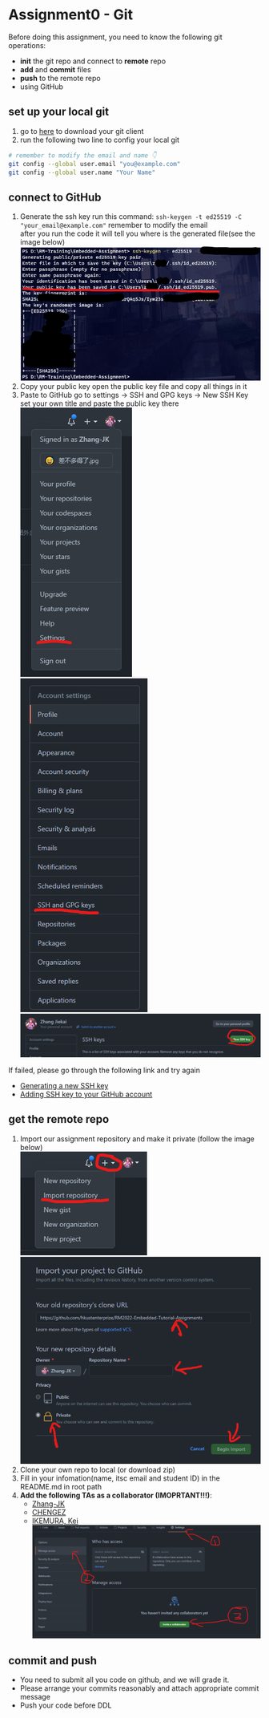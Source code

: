# Assignment0 - Git

Before doing this assignment, you need to know the following git operations:

- **init** the git repo and connect to **remote** repo
- **add** and **commit** files
- **push** to the remote repo
- using GitHub

## set up your local git
1. go to [here](https://git-scm.com/downloads) to download your git client  
2. run the following two line to config your local git  
```bash
# remember to modify the email and name 👇
git config --global user.email "you@example.com"
git config --global user.name "Your Name"
```

## connect to GitHub
1. Generate the ssh key
    run this command: ```ssh-keygen -t ed25519 -C "your_email@example.com"``` remember to modify the email  
    after you run the code it will tell you where is the generated file(see the image below)  
    ![](../imgs/git2.png)
2. Copy your public key
    open the public key file and copy all things in it  
3. Paste to GitHub
    go to settings -> SSH and GPG keys -> New SSH Key  
    set your own title and paste the public key there  
    ![](../imgs/git3.png) ![](../imgs/git4.png) ![](../imgs/git5.png)

If failed, please go through the following link and try again  
- [Generating a new SSH key](https://docs.github.com/en/github/authenticating-to-github/connecting-to-github-with-ssh/generating-a-new-ssh-key-and-adding-it-to-the-ssh-agent)
- [Adding SSH key to your GitHub account](https://docs.github.com/en/github-ae@latest/github/authenticating-to-github/connecting-to-github-with-ssh/adding-a-new-ssh-key-to-your-github-account)

## get the remote repo

1. Import our assignment repository and make it private (follow the image below)  
    ![](../imgs/git6.png)  
    ![](../imgs/git7.png)  
2. Clone your own repo to local (or download zip)
3. Fill in your infomation(name, itsc email and student ID) in the README.md in root path
4. **Add the following TAs as a collaborator (IMOPRTANT!!!)**:
    - [Zhang-JK](https://github.com/Zhang-JK)
    - [CHENGEZ](https://github.com/CHENGEZ)
    - [IKEMURA, Kei](https://github.com/Ikemura-kei)
    ![](../imgs/git8.png)
## commit and push

- You need to submit all you code on github, and we will grade it.
- Please arrange your commits reasonably and attach appropriate commit message
- Push your code before DDL
